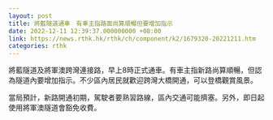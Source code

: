 ```yaml
---
layout: post
title: 將藍隧道通車　有車主指路面尚算順暢但要增加指示
date: 2022-12-11 12:39:37.000000000 +08:00
link: https://news.rthk.hk/rthk/ch/component/k2/1679320-20221211.htm
categories: rthk
---
```


將藍隧道及將軍澳跨灣連接路，早上8時正式通車。有車主指新路尚算順暢，但認為隧道內要增加指示。不少區內居民就歡迎跨灣大橋開通，可以登橋觀賞風景。

當局預計，新路開通初期，駕駛者要熟習路線，區內交通可能擠塞。另外，即日起使用將軍澳隧道會豁免收費。
